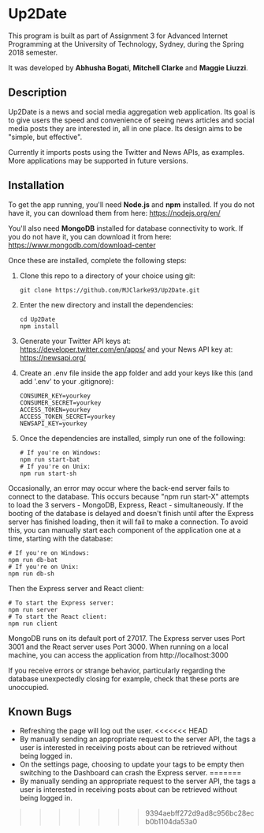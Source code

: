 # Up2Date
This program is built as part of Assignment 3 for Advanced Internet Programming at the University of Technology, Sydney, during the Spring 2018 semester.

It was developed by **Abhusha Bogati**, **Mitchell Clarke** and **Maggie Liuzzi**.



  ## Description

Up2Date is a news and social media aggregation web application. Its goal is to give users the speed and convenience of seeing news articles and social media posts they are interested in, all in one place.  Its design aims to be "simple, but effective".

Currently it imports posts using the Twitter and News APIs, as examples. More applications may be supported in future versions.



  ## Installation

To get the app running, you'll need **Node.js** and **npm** installed. If you do not have it, you can download them from here: https://nodejs.org/en/

You'll also need **MongoDB** installed for database connectivity to work. If you do not have it, you can download it from here: https://www.mongodb.com/download-center

Once these are installed, complete the following steps:

  1. Clone this repo to a directory of your choice using git:

     ```shell
     git clone https://github.com/MJClarke93/Up2Date.git
     ```

  2. Enter the new directory and install the dependencies:

     ```shell
     cd Up2Date
     npm install
     ```

  3. Generate your Twitter API keys at: https://developer.twitter.com/en/apps/ and your News API key at: https://newsapi.org/


  4. Create an .env file inside the app folder and add your keys like this (and add '.env' to your .gitignore):

     ```shell
     CONSUMER_KEY=yourkey
     CONSUMER_SECRET=yourkey
     ACCESS_TOKEN=yourkey
     ACCESS_TOKEN_SECRET=yourkey
     NEWSAPI_KEY=yourkey
     ```

  5. Once the dependencies are installed, simply run one of the following:

     ```shell
     # If you're on Windows:
     npm run start-bat
     # If you're on Unix:
     npm run start-sh
     ```

Occasionally, an error may occur where the back-end server fails to connect to the database. This occurs because "npm run start-X" attempts to load the 3 servers - MongoDB, Express, React - simultaneously. If the booting of the database is delayed and doesn't finish until after the Express server has finished loading, then it will fail to make a connection. To avoid this, you can manually start each component of the application one at a time, starting with the database:

```shell
# If you're on Windows:
npm run db-bat
# If you're on Unix:
npm run db-sh
```

Then the Express server and React client:

```shell
# To start the Express server:
npm run server
# To start the React client:
npm run client
```

MongoDB runs on its default port of 27017. The Express server uses Port 3001 and the React server uses Port 3000. When running on a local machine, you can access the application from http://localhost:3000

If you receive errors or strange behavior, particularly regarding the database unexpectedly closing for example, check that these ports are unoccupied.



## Known Bugs

- Refreshing the page will log out the user.
<<<<<<< HEAD
- By manually sending an appropriate request to the server API, the tags a user is interested in receiving posts about can be retrieved without being logged in.
- On the settings page, choosing to update your tags to be empty then switching to the Dashboard can crash the Express server.
=======
- By manually sending an appropriate request to the server API, the tags a user is interested in receiving posts about can be retrieved without being logged in.
>>>>>>> 9394aebff272d9ad8c956bc28ecb0b1104da53a0
